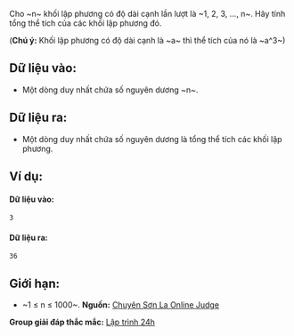 Cho ~n~ khối lập phương có độ dài cạnh lần lượt là ~1, 2, 3, …, n~. Hãy tính tổng thể tích của các khối lập phương đó.

(**Chú ý:** Khối lập phương có độ dài cạnh là ~a~ thì thể tích của nó là ~a^3~)

## Dữ liệu vào:
- Một dòng duy nhất chứa số nguyên dương ~n~.

## Dữ liệu ra:
- Một dòng duy nhất chứa số nguyên dương là tổng thể tích các khối lập phương. 

## Ví dụ:
#### Dữ liệu vào:
```
3
```

#### Dữ liệu ra:
```
36
```

## Giới hạn:
- ~1 ≤ n ≤ 1000~.
**Nguồn:** [Chuyên Sơn La Online Judge](http://csloj.ddns.net/)

**Group giải đáp thắc mắc:** [Lập trình 24h](https://www.facebook.com/groups/1386904321519984)
